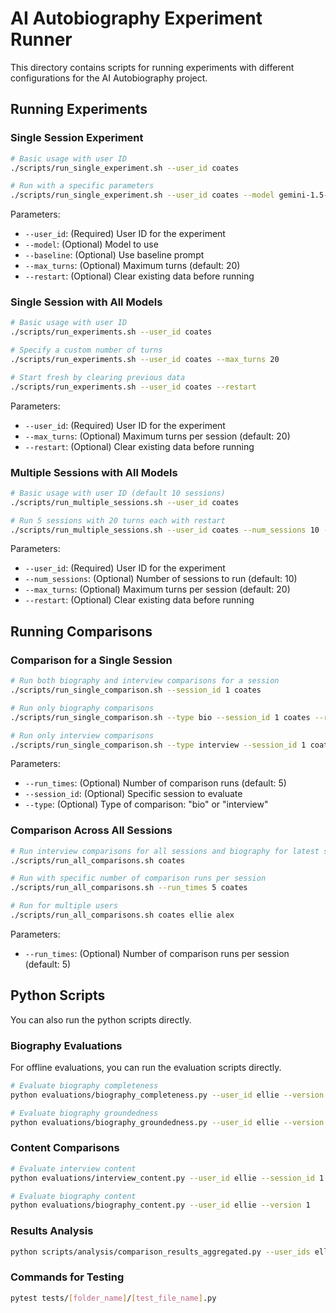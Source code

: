 # AI Autobiography Experiment Runner

This directory contains scripts for running experiments with different configurations for the AI Autobiography project.

## Running Experiments

### Single Session Experiment

```bash
# Basic usage with user ID
./scripts/run_single_experiment.sh --user_id coates

# Run with a specific parameters
./scripts/run_single_experiment.sh --user_id coates --model gemini-1.5-pro --max_turns 20 --baseline --restart
```

Parameters:

- `--user_id`: (Required) User ID for the experiment
- `--model`: (Optional) Model to use
- `--baseline`: (Optional) Use baseline prompt
- `--max_turns`: (Optional) Maximum turns (default: 20)
- `--restart`: (Optional) Clear existing data before running

### Single Session with All Models

```bash
# Basic usage with user ID
./scripts/run_experiments.sh --user_id coates

# Specify a custom number of turns
./scripts/run_experiments.sh --user_id coates --max_turns 20

# Start fresh by clearing previous data
./scripts/run_experiments.sh --user_id coates --restart
```

Parameters:

- `--user_id`: (Required) User ID for the experiment
- `--max_turns`: (Optional) Maximum turns per session (default: 20)
- `--restart`: (Optional) Clear existing data before running

### Multiple Sessions with All Models

```bash
# Basic usage with user ID (default 10 sessions)
./scripts/run_multiple_sessions.sh --user_id coates

# Run 5 sessions with 20 turns each with restart
./scripts/run_multiple_sessions.sh --user_id coates --num_sessions 10 --max_turns 20 --restart
```

Parameters:

- `--user_id`: (Required) User ID for the experiment
- `--num_sessions`: (Optional) Number of sessions to run (default: 10)
- `--max_turns`: (Optional) Maximum turns per session (default: 20)
- `--restart`: (Optional) Clear existing data before running

## Running Comparisons

### Comparison for a Single Session

```bash
# Run both biography and interview comparisons for a session
./scripts/run_single_comparison.sh --session_id 1 coates

# Run only biography comparisons
./scripts/run_single_comparison.sh --type bio --session_id 1 coates --run_times 5

# Run only interview comparisons
./scripts/run_single_comparison.sh --type interview --session_id 1 coates --run_times 5
```

Parameters:

- `--run_times`: (Optional) Number of comparison runs (default: 5)
- `--session_id`: (Optional) Specific session to evaluate
- `--type`: (Optional) Type of comparison: "bio" or "interview"

### Comparison Across All Sessions

```bash
# Run interview comparisons for all sessions and biography for latest session
./scripts/run_all_comparisons.sh coates

# Run with specific number of comparison runs per session
./scripts/run_all_comparisons.sh --run_times 5 coates

# Run for multiple users
./scripts/run_all_comparisons.sh coates ellie alex
```

Parameters:

- `--run_times`: (Optional) Number of comparison runs per session (default: 5)

## Python Scripts

You can also run the python scripts directly.

### Biography Evaluations

For offline evaluations, you can run the evaluation scripts directly.

```bash
# Evaluate biography completeness
python evaluations/biography_completeness.py --user_id ellie --version 1

# Evaluate biography groundedness
python evaluations/biography_groundedness.py --user_id ellie --version 1
```

### Content Comparisons

```bash
# Evaluate interview content
python evaluations/interview_content.py --user_id ellie --session_id 1

# Evaluate biography content
python evaluations/biography_content.py --user_id ellie --version 1
```

### Results Analysis

```bash
python scripts/analysis/comparison_results_aggregated.py --user_ids ellie
```

### Commands for Testing

```bash
pytest tests/[folder_name]/[test_file_name].py
```
